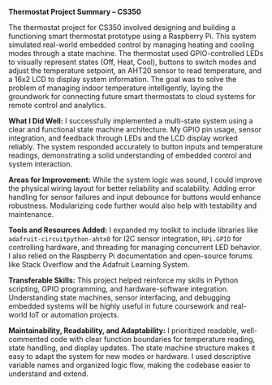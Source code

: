 **Thermostat Project Summary – CS350**

The thermostat project for CS350 involved designing and building a functioning smart thermostat prototype using a Raspberry Pi. This system simulated real-world embedded control by managing heating and cooling modes through a state machine. The thermostat used GPIO-controlled LEDs to visually represent states (Off, Heat, Cool), buttons to switch modes and adjust the temperature setpoint, an AHT20 sensor to read temperature, and a 16x2 LCD to display system information. The goal was to solve the problem of managing indoor temperature intelligently, laying the groundwork for connecting future smart thermostats to cloud systems for remote control and analytics.

**What I Did Well:**
I successfully implemented a multi-state system using a clear and functional state machine architecture. My GPIO pin usage, sensor integration, and feedback through LEDs and the LCD display worked reliably. The system responded accurately to button inputs and temperature readings, demonstrating a solid understanding of embedded control and system interaction.

**Areas for Improvement:**
While the system logic was sound, I could improve the physical wiring layout for better reliability and scalability. Adding error handling for sensor failures and input debounce for buttons would enhance robustness. Modularizing code further would also help with testability and maintenance.

**Tools and Resources Added:**
I expanded my toolkit to include libraries like `adafruit-circuitpython-ahtx0` for I2C sensor integration, `RPi.GPIO` for controlling hardware, and threading for managing concurrent LED behavior. I also relied on the Raspberry Pi documentation and open-source forums like Stack Overflow and the Adafruit Learning System.

**Transferable Skills:**
This project helped reinforce my skills in Python scripting, GPIO programming, and hardware-software integration. Understanding state machines, sensor interfacing, and debugging embedded systems will be highly useful in future coursework and real-world IoT or automation projects.

**Maintainability, Readability, and Adaptability:**
I prioritized readable, well-commented code with clear function boundaries for temperature reading, state handling, and display updates. The state machine structure makes it easy to adapt the system for new modes or hardware. I used descriptive variable names and organized logic flow, making the codebase easier to understand and extend.

